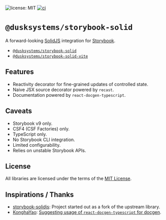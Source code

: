 ![license: MIT](https://img.shields.io/badge/license-MIT-blue.svg)
[![ci](https://github.com/DuskSystems/storybook-solid/actions/workflows/ci.yml/badge.svg)](https://github.com/DuskSystems/storybook-solid/actions/workflows/ci.yml)

# `@dusksystems/storybook-solid`

A forward-looking [SolidJS](https://www.solidjs.com) integration for [Storybook](https://storybook.js.org).

- [`@dusksystems/storybook-solid`](https://www.npmjs.com/package/@dusksystems/storybook-solid)
- [`@dusksystems/storybook-solid-vite`](https://www.npmjs.com/package/@dusksystems/storybook-solid-vite)

## Features

- Reactivity decorator for fine-grained updates of controlled state.
- Naive JSX source decorator powered by `recast`.
- Documentation powered by `react-docgen-typescript`.

## Caveats

- Storybook v9 only.
- CSF4 (CSF Factories) only.
- TypeScript only.
- No Storybook CLI integration.
- Limited configurability.
- Relies on unstable Storybook APIs.

## License

All libraries are licensed under the terms of the [MIT License](LICENSE).

## Inspirations / Thanks

- [storybook-solidjs](https://github.com/storybookjs/solidjs): Project started out as a fork of the upstream library.
- [KonghaYao](https://github.com/KonghaYao): [Suggesting usage of `react-docgen-typescript` for docgen](https://github.com/storybookjs/solidjs/issues/7).
